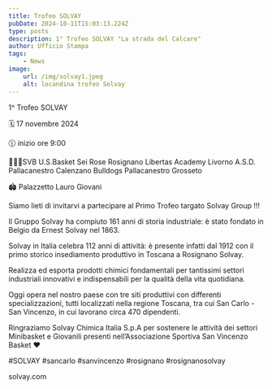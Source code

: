 ```yaml
---
title: Trofeo SOLVAY
pubDate: 2024-10-11T15:03:13.224Z
type: posts
description: 1° Trofeo SOLVAY "La strada del Calcare"
author: Ufficio Stampa
tags:
    - News
image:
    url: /img/solvay1.jpeg
    alt: locandina trofeo Solvay
---
```


1^ Trofeo SOLVAY

🗓️ 17 novembre 2024

🕦 inizio ore 9:00

⛹🏻‍♂️SVB U.S.Basket Sei Rose Rosignano Libertas Academy Livorno A.S.D. Pallacanestro Calenzano Bulldogs Pallacanestro Grosseto

🏟️ Palazzetto Lauro Giovani

Siamo lieti di invitarvi a partecipare al Primo Trofeo targato Solvay Group !!!

Il Gruppo Solvay ha compiuto 161 anni di storia industriale: è stato fondato in Belgio da Ernest Solvay nel 1863. 

Solvay in Italia celebra 112 anni di attività: è presente infatti dal 1912 con il primo storico insediamento produttivo in Toscana a Rosignano Solvay. 

Realizza ed esporta prodotti chimici fondamentali per tantissimi settori industriali innovativi e indispensabili per la qualità della vita quotidiana.

Oggi opera nel nostro paese con tre siti produttivi con differenti specializzazioni, tutti localizzati nella regione Toscana, tra cui San Carlo - San Vincenzo, in cui lavorano circa 470 dipendenti. 

Ringraziamo Solvay Chimica Italia S.p.A per sostenere le attività dei settori Minibasket e Giovanili presenti nell’Associazione Sportiva San Vincenzo Basket ❤️

#SOLVAY
#sancarlo
#sanvincenzo
#rosignano #rosignanosolvay

solvay.com